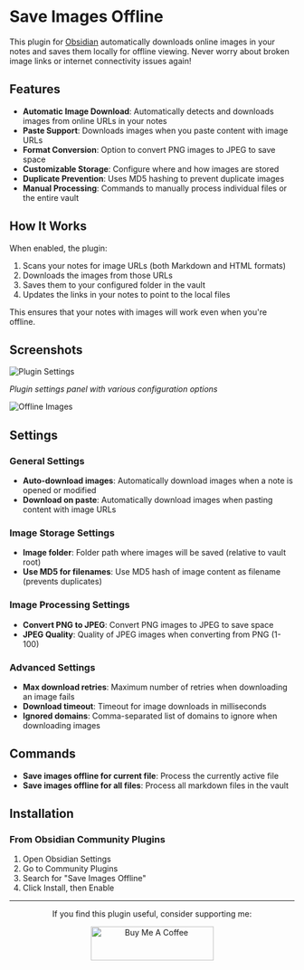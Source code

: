 # Save Images Offline

This plugin for [Obsidian](https://obsidian.md) automatically downloads online images in your notes and saves them locally for offline viewing. Never worry about broken image links or internet connectivity issues again!

## Features

- **Automatic Image Download**: Automatically detects and downloads images from online URLs in your notes
- **Paste Support**: Downloads images when you paste content with image URLs
- **Format Conversion**: Option to convert PNG images to JPEG to save space
- **Customizable Storage**: Configure where and how images are stored
- **Duplicate Prevention**: Uses MD5 hashing to prevent duplicate images
- **Manual Processing**: Commands to manually process individual files or the entire vault

## How It Works

When enabled, the plugin:

1. Scans your notes for image URLs (both Markdown and HTML formats)
2. Downloads the images from those URLs
3. Saves them to your configured folder in the vault
4. Updates the links in your notes to point to the local files

This ensures that your notes with images will work even when you're offline.

## Screenshots

![Plugin Settings](https://raw.githubusercontent.com/xmasterdev/obsidian-save-images-offline/main/screenshots/settings.png)

*Plugin settings panel with various configuration options*

![Offline Images](https://raw.githubusercontent.com/xmasterdev/obsidian-save-images-offline/main/screenshots/offline-images.png)


## Settings

### General Settings

- **Auto-download images**: Automatically download images when a note is opened or modified
- **Download on paste**: Automatically download images when pasting content with image URLs

### Image Storage Settings

- **Image folder**: Folder path where images will be saved (relative to vault root)
- **Use MD5 for filenames**: Use MD5 hash of image content as filename (prevents duplicates)

### Image Processing Settings

- **Convert PNG to JPEG**: Convert PNG images to JPEG to save space
- **JPEG Quality**: Quality of JPEG images when converting from PNG (1-100)

### Advanced Settings

- **Max download retries**: Maximum number of retries when downloading an image fails
- **Download timeout**: Timeout for image downloads in milliseconds
- **Ignored domains**: Comma-separated list of domains to ignore when downloading images

## Commands

- **Save images offline for current file**: Process the currently active file
- **Save images offline for all files**: Process all markdown files in the vault


## Installation

### From Obsidian Community Plugins

1. Open Obsidian Settings
2. Go to Community Plugins
3. Search for "Save Images Offline"
4. Click Install, then Enable



---

<div align="center">
  <p>If you find this plugin useful, consider supporting me:</p>
  <a href="https://www.buymeacoffee.com/xmasterdev" target="_blank">
    <img src="https://cdn.buymeacoffee.com/buttons/v2/default-yellow.png" alt="Buy Me A Coffee" style="height: 60px !important;width: 217px !important;">
  </a>
</div>
